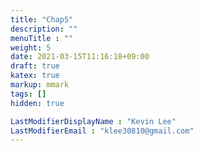 ```yaml
---
title: "Chap5"
description: ""
menuTitle : ""
weight: 5
date: 2021-03-15T11:16:18+09:00
draft: true
katex: true
markup: mmark
tags: []
hidden: true

LastModifierDisplayName : "Kevin Lee"
LastModifierEmail : "klee30810@gmail.com"
---
```


